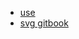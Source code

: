 - [use](https://shibiaoz.github.io/mubeisvg/index.html)
- [svg gitbook](https://svg.brucewar.me/3.%E4%B8%80%E4%B8%AA%E7%AE%80%E5%8D%95%E7%9A%84SVG%E7%A4%BA%E4%BE%8B.html)